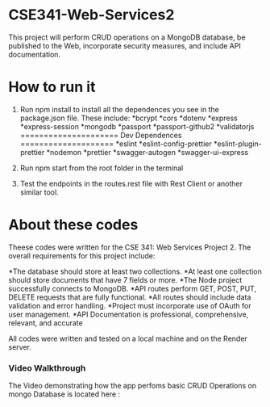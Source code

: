 # CSE341-Web-Services2
This project will perform CRUD operations on a MongoDB database, be published to the Web, incorporate security measures, and include API documentation.

# How to run it
1. Run npm install to install all the dependences you see in the package.json file. These include:
*bcrypt
*cors
*dotenv
*express
*express-session
*mongodb
*passport
*passport-github2
*validatorjs
=====================
Dev Dependences
====================
*eslint
*eslint-config-prettier
*eslint-plugin-prettier
*nodemon
*prettier
*swagger-autogen
*swagger-ui-express

2. Run npm start from the root folder in the terminal

3. Test the endpoints in the routes.rest file with Rest Client or another similar tool.

# About these codes
Theese codes were written for the CSE 341: Web Services Project 2. The overall requirements for this project include:

*The database should store at least two collections.
*At least one collection should store documents that have 7 fields or more.
*The Node project successfully connects to MongoDB.
*API routes perform GET, POST, PUT, DELETE requests that are fully functional.
*All routes should include data validation and error handling.
*Project must incorporate use of OAuth for user management.
*API Documentation is professional, comprehensive, relevant, and accurate

All codes were written and tested on a local machine and on the Render server.

### Video Walkthrough
The Video demonstrating how the app perfoms basic CRUD Operations on  mongo Database
is located here :